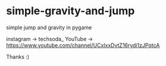 # simple-gravity-and-jump
simple jump and gravity in pygame

instagram -> techsoda_
YouTube -> https://www.youtube.com/channel/UCxIxxDvtZ16rydi1zJPqtcA

Thanks :)

